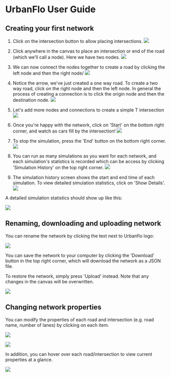 # UrbanFlo User Guide

## Creating your first network

1. Click on the intersection button to allow placing intersections.
![](images/first-network/step1.png)

2. Click anywhere in the canvas to place an intersection or end of the road (which we'll call a node). Here we have two nodes.
![](images/first-network/step2.png)

3. We can now connect the nodes together to create a road by clicking the left node and then the right node/
![](images/first-network/step3.png)

4. Notice the arrow, we've just created a one way road. To create a two way road, click on the right node and then the left node.
In general the process of creating a connection is to click the origin node and then the destination node.
![](images/first-network/step4.png)

5. Let's add more nodes and connections to create a simple T intersection
![](images/first-network/step5.png)

6. Once you're happy with the network, click on 'Start' on the bottom right corner, and watch as cars fill by the intersection!
![](images/first-network/step6.png)

7. To stop the simulation, press the 'End' button on the bottom right corner.
![](images/first-network/step7.png)

8. You can run as many simulations as you want for each network, and each simulation's statistics is recorded which can be access by clicking 'Simulation History' on the top right corner.
![](images/first-network/step8.png)

9. The simulation history screen shows the start and end time of each simulation. To view detailed simulation statistics, click on 'Show Details'.
![](images/first-network/step9.png)

A detailed simulation statistics should show up like this:

![](images/statistics.png)

## Renaming, downloading and uploading network

You can rename the network by clicking the text next to Urbanflo logo:

![](images/rename-network.png)

You can save the network to your computer by clicking the 'Download' button in the top right corner, which will download the network as a JSON file.

To restore the network, simply press 'Upload' instead. Note that any changes in the canvas will be overwritten.

![](images/download-upload.png)

## Changing network properties

You can modify the properties of each road and intersection (e.g. road name, number of lanes) by clicking on each item.

![](images/road-properties.png)

![](images/intersection-properties.png)

In addition, you can hover over each road/intersection to view current properties at a glance.

![](images/hover-properties.png)